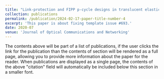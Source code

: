 ```yaml
---
title: "Link-protection and FIPP p-cycle designs in translucent elastic optical networks"
collection: publications
permalink: /publication/2024-02-17-paper-title-number-4
excerpt: 'This paper is about fixing template issue #693.'
date: 2020-07
venue: 'Journal of Optical Communications and Networking'
---
```


The contents above will be part of a list of publications, if the user clicks the link for the publication than the contents of section will be rendered as a full page, allowing you to provide more information about the paper for the reader. When publications are displayed as a single page, the contents of the above "citation" field will automatically be included below this section in a smaller font.
